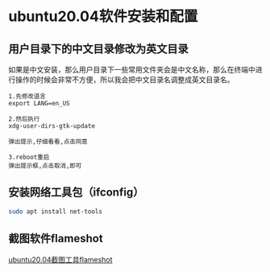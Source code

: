 # ubuntu20.04软件安装和配置

## 用户目录下的中文目录修改为英文目录

如果是中文安装，那么用户目录下一些常用文件夹会是中文名称，那么在终端中进行操作的时候会非常不方便，所以我会把中文目录名调整成英文目录名。

```
1.先修改语言
export LANG=en_US

2.然后执行
xdg-user-dirs-gtk-update

弹出提示,仔细看看,点击同意

3.reboot重启
弹出提示框,点击取消,即可
```

## 安装网络工具包（ifconfig）
```bash
sudo apt install net-tools
```

## 截图软件flameshot

[ubuntu20.04截图工具flameshot](https://github.com/sfdsv/notebook/blob/main/Ubuntu/ubuntu20.04%E6%88%AA%E5%9B%BE%E5%B7%A5%E5%85%B7flameshot.md)
